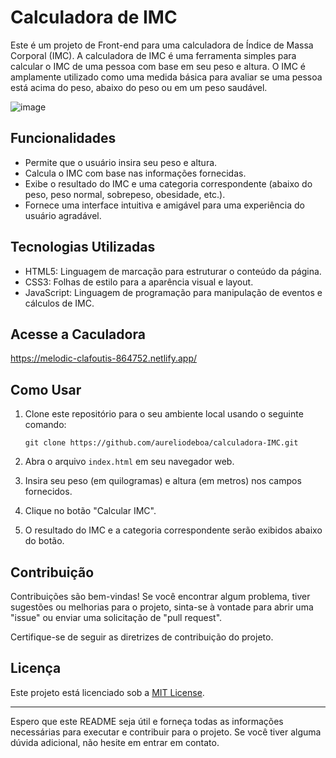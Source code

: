 # Calculadora de IMC

Este é um projeto de Front-end para uma calculadora de Índice de Massa Corporal (IMC). A calculadora de IMC é uma ferramenta simples para calcular o IMC de uma pessoa com base em seu peso e altura. O IMC é amplamente utilizado como uma medida básica para avaliar se uma pessoa está acima do peso, abaixo do peso ou em um peso saudável.

![image](https://github.com/aureliodeboa/calculadora-IMC/assets/53971991/17ca3f05-9bde-42ad-8326-424beba06e64)

## Funcionalidades

- Permite que o usuário insira seu peso e altura.
- Calcula o IMC com base nas informações fornecidas.
- Exibe o resultado do IMC e uma categoria correspondente (abaixo do peso, peso normal, sobrepeso, obesidade, etc.).
- Fornece uma interface intuitiva e amigável para uma experiência do usuário agradável.

## Tecnologias Utilizadas

- HTML5: Linguagem de marcação para estruturar o conteúdo da página.
- CSS3: Folhas de estilo para a aparência visual e layout.
- JavaScript: Linguagem de programação para manipulação de eventos e cálculos de IMC.

## Acesse a  Caculadora 
https://melodic-clafoutis-864752.netlify.app/

## Como Usar

1. Clone este repositório para o seu ambiente local usando o seguinte comando:

   ```
   git clone https://github.com/aureliodeboa/calculadora-IMC.git 
   ```

2. Abra o arquivo `index.html` em seu navegador web.

3. Insira seu peso (em quilogramas) e altura (em metros) nos campos fornecidos.

4. Clique no botão "Calcular IMC".

5. O resultado do IMC e a categoria correspondente serão exibidos abaixo do botão.

## Contribuição

Contribuições são bem-vindas! Se você encontrar algum problema, tiver sugestões ou melhorias para o projeto, sinta-se à vontade para abrir uma "issue" ou enviar uma solicitação de "pull request".

Certifique-se de seguir as diretrizes de contribuição do projeto.

## Licença

Este projeto está licenciado sob a [MIT License](LICENSE).

---

Espero que este README seja útil e forneça todas as informações necessárias para executar e contribuir para o projeto. Se você tiver alguma dúvida adicional, não hesite em entrar em contato.

